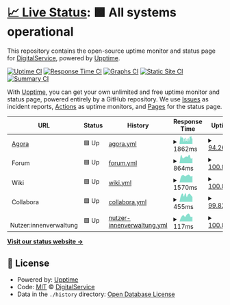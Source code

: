 # [📈 Live Status](https://digitalservice4germany.github.io/agora-uptime): <!--live status--> **🟩 All systems operational**

This repository contains the open-source uptime monitor and status page for [DigitalService](https://digitalservice.bund.de), powered by [Upptime](https://github.com/upptime/upptime).

[![Uptime CI](https://github.com/digitalservice4germany/agora-uptime/workflows/Uptime%20CI/badge.svg)](https://github.com/digitalservice4germany/agora-uptime/actions?query=workflow%3A%22Uptime+CI%22)
[![Response Time CI](https://github.com/digitalservice4germany/agora-uptime/workflows/Response%20Time%20CI/badge.svg)](https://github.com/digitalservice4germany/agora-uptime/actions?query=workflow%3A%22Response+Time+CI%22)
[![Graphs CI](https://github.com/digitalservice4germany/agora-uptime/workflows/Graphs%20CI/badge.svg)](https://github.com/digitalservice4germany/agora-uptime/actions?query=workflow%3A%22Graphs+CI%22)
[![Static Site CI](https://github.com/digitalservice4germany/agora-uptime/workflows/Static%20Site%20CI/badge.svg)](https://github.com/digitalservice4germany/agora-uptime/actions?query=workflow%3A%22Static+Site+CI%22)
[![Summary CI](https://github.com/digitalservice4germany/agora-uptime/workflows/Summary%20CI/badge.svg)](https://github.com/digitalservice4germany/agora-uptime/actions?query=workflow%3A%22Summary+CI%22)

With [Upptime](https://upptime.js.org), you can get your own unlimited and free uptime monitor and status page, powered entirely by a GitHub repository. We use [Issues](https://github.com/digitalservice4germany/agora-uptime/issues) as incident reports, [Actions](https://github.com/digitalservice4germany/agora-uptime/actions) as uptime monitors, and [Pages](https://digitalservice4germany.github.io/agora-uptime) for the status page.

<!--start: status pages-->
<!-- This summary is generated by Upptime (https://github.com/upptime/upptime) -->
<!-- Do not edit this manually, your changes will be overwritten -->
<!-- prettier-ignore -->
| URL | Status | History | Response Time | Uptime |
| --- | ------ | ------- | ------------- | ------ |
| <img alt="" src="https://nutzerinnenverwaltung.agora-oegd.de/auth/resources/72dib/login/agora/img/favicon.ico" height="13"> [Agora](https://agora-oegd.de) | 🟩 Up | [agora.yml](https://github.com/digitalservice4germany/agora-uptime/commits/HEAD/history/agora.yml) | <details><summary><img alt="Response time graph" src="./graphs/agora/response-time-week.png" height="20"> 1862ms</summary><br><a href="https://digitalservice4germany.github.io/agora-uptime/history/agora"><img alt="Response time 1862" src="https://img.shields.io/endpoint?url=https%3A%2F%2Fraw.githubusercontent.com%2Fdigitalservice4germany%2Fagora-uptime%2FHEAD%2Fapi%2Fagora%2Fresponse-time.json"></a><br><a href="https://digitalservice4germany.github.io/agora-uptime/history/agora"><img alt="24-hour response time 2065" src="https://img.shields.io/endpoint?url=https%3A%2F%2Fraw.githubusercontent.com%2Fdigitalservice4germany%2Fagora-uptime%2FHEAD%2Fapi%2Fagora%2Fresponse-time-day.json"></a><br><a href="https://digitalservice4germany.github.io/agora-uptime/history/agora"><img alt="7-day response time 1862" src="https://img.shields.io/endpoint?url=https%3A%2F%2Fraw.githubusercontent.com%2Fdigitalservice4germany%2Fagora-uptime%2FHEAD%2Fapi%2Fagora%2Fresponse-time-week.json"></a><br><a href="https://digitalservice4germany.github.io/agora-uptime/history/agora"><img alt="30-day response time 1862" src="https://img.shields.io/endpoint?url=https%3A%2F%2Fraw.githubusercontent.com%2Fdigitalservice4germany%2Fagora-uptime%2FHEAD%2Fapi%2Fagora%2Fresponse-time-month.json"></a><br><a href="https://digitalservice4germany.github.io/agora-uptime/history/agora"><img alt="1-year response time 1862" src="https://img.shields.io/endpoint?url=https%3A%2F%2Fraw.githubusercontent.com%2Fdigitalservice4germany%2Fagora-uptime%2FHEAD%2Fapi%2Fagora%2Fresponse-time-year.json"></a></details> | <details><summary><a href="https://digitalservice4germany.github.io/agora-uptime/history/agora">94.26%</a></summary><a href="https://digitalservice4germany.github.io/agora-uptime/history/agora"><img alt="All-time uptime 94.26%" src="https://img.shields.io/endpoint?url=https%3A%2F%2Fraw.githubusercontent.com%2Fdigitalservice4germany%2Fagora-uptime%2FHEAD%2Fapi%2Fagora%2Fuptime.json"></a><br><a href="https://digitalservice4germany.github.io/agora-uptime/history/agora"><img alt="24-hour uptime 78.40%" src="https://img.shields.io/endpoint?url=https%3A%2F%2Fraw.githubusercontent.com%2Fdigitalservice4germany%2Fagora-uptime%2FHEAD%2Fapi%2Fagora%2Fuptime-day.json"></a><br><a href="https://digitalservice4germany.github.io/agora-uptime/history/agora"><img alt="7-day uptime 94.26%" src="https://img.shields.io/endpoint?url=https%3A%2F%2Fraw.githubusercontent.com%2Fdigitalservice4germany%2Fagora-uptime%2FHEAD%2Fapi%2Fagora%2Fuptime-week.json"></a><br><a href="https://digitalservice4germany.github.io/agora-uptime/history/agora"><img alt="30-day uptime 94.26%" src="https://img.shields.io/endpoint?url=https%3A%2F%2Fraw.githubusercontent.com%2Fdigitalservice4germany%2Fagora-uptime%2FHEAD%2Fapi%2Fagora%2Fuptime-month.json"></a><br><a href="https://digitalservice4germany.github.io/agora-uptime/history/agora"><img alt="1-year uptime 94.26%" src="https://img.shields.io/endpoint?url=https%3A%2F%2Fraw.githubusercontent.com%2Fdigitalservice4germany%2Fagora-uptime%2FHEAD%2Fapi%2Fagora%2Fuptime-year.json"></a></details>
| <img alt="" src="https://nutzerinnenverwaltung.agora-oegd.de/auth/resources/72dib/login/agora/img/favicon.ico" height="13"> Forum | 🟩 Up | [forum.yml](https://github.com/digitalservice4germany/agora-uptime/commits/HEAD/history/forum.yml) | <details><summary><img alt="Response time graph" src="./graphs/forum/response-time-week.png" height="20"> 864ms</summary><br><a href="https://digitalservice4germany.github.io/agora-uptime/history/forum"><img alt="Response time 864" src="https://img.shields.io/endpoint?url=https%3A%2F%2Fraw.githubusercontent.com%2Fdigitalservice4germany%2Fagora-uptime%2FHEAD%2Fapi%2Fforum%2Fresponse-time.json"></a><br><a href="https://digitalservice4germany.github.io/agora-uptime/history/forum"><img alt="24-hour response time 709" src="https://img.shields.io/endpoint?url=https%3A%2F%2Fraw.githubusercontent.com%2Fdigitalservice4germany%2Fagora-uptime%2FHEAD%2Fapi%2Fforum%2Fresponse-time-day.json"></a><br><a href="https://digitalservice4germany.github.io/agora-uptime/history/forum"><img alt="7-day response time 864" src="https://img.shields.io/endpoint?url=https%3A%2F%2Fraw.githubusercontent.com%2Fdigitalservice4germany%2Fagora-uptime%2FHEAD%2Fapi%2Fforum%2Fresponse-time-week.json"></a><br><a href="https://digitalservice4germany.github.io/agora-uptime/history/forum"><img alt="30-day response time 864" src="https://img.shields.io/endpoint?url=https%3A%2F%2Fraw.githubusercontent.com%2Fdigitalservice4germany%2Fagora-uptime%2FHEAD%2Fapi%2Fforum%2Fresponse-time-month.json"></a><br><a href="https://digitalservice4germany.github.io/agora-uptime/history/forum"><img alt="1-year response time 864" src="https://img.shields.io/endpoint?url=https%3A%2F%2Fraw.githubusercontent.com%2Fdigitalservice4germany%2Fagora-uptime%2FHEAD%2Fapi%2Fforum%2Fresponse-time-year.json"></a></details> | <details><summary><a href="https://digitalservice4germany.github.io/agora-uptime/history/forum">100.00%</a></summary><a href="https://digitalservice4germany.github.io/agora-uptime/history/forum"><img alt="All-time uptime 100.00%" src="https://img.shields.io/endpoint?url=https%3A%2F%2Fraw.githubusercontent.com%2Fdigitalservice4germany%2Fagora-uptime%2FHEAD%2Fapi%2Fforum%2Fuptime.json"></a><br><a href="https://digitalservice4germany.github.io/agora-uptime/history/forum"><img alt="24-hour uptime 100.00%" src="https://img.shields.io/endpoint?url=https%3A%2F%2Fraw.githubusercontent.com%2Fdigitalservice4germany%2Fagora-uptime%2FHEAD%2Fapi%2Fforum%2Fuptime-day.json"></a><br><a href="https://digitalservice4germany.github.io/agora-uptime/history/forum"><img alt="7-day uptime 100.00%" src="https://img.shields.io/endpoint?url=https%3A%2F%2Fraw.githubusercontent.com%2Fdigitalservice4germany%2Fagora-uptime%2FHEAD%2Fapi%2Fforum%2Fuptime-week.json"></a><br><a href="https://digitalservice4germany.github.io/agora-uptime/history/forum"><img alt="30-day uptime 100.00%" src="https://img.shields.io/endpoint?url=https%3A%2F%2Fraw.githubusercontent.com%2Fdigitalservice4germany%2Fagora-uptime%2FHEAD%2Fapi%2Fforum%2Fuptime-month.json"></a><br><a href="https://digitalservice4germany.github.io/agora-uptime/history/forum"><img alt="1-year uptime 100.00%" src="https://img.shields.io/endpoint?url=https%3A%2F%2Fraw.githubusercontent.com%2Fdigitalservice4germany%2Fagora-uptime%2FHEAD%2Fapi%2Fforum%2Fuptime-year.json"></a></details>
| <img alt="" src="https://nutzerinnenverwaltung.agora-oegd.de/auth/resources/72dib/login/agora/img/favicon.ico" height="13"> Wiki | 🟩 Up | [wiki.yml](https://github.com/digitalservice4germany/agora-uptime/commits/HEAD/history/wiki.yml) | <details><summary><img alt="Response time graph" src="./graphs/wiki/response-time-week.png" height="20"> 1570ms</summary><br><a href="https://digitalservice4germany.github.io/agora-uptime/history/wiki"><img alt="Response time 1570" src="https://img.shields.io/endpoint?url=https%3A%2F%2Fraw.githubusercontent.com%2Fdigitalservice4germany%2Fagora-uptime%2FHEAD%2Fapi%2Fwiki%2Fresponse-time.json"></a><br><a href="https://digitalservice4germany.github.io/agora-uptime/history/wiki"><img alt="24-hour response time 1510" src="https://img.shields.io/endpoint?url=https%3A%2F%2Fraw.githubusercontent.com%2Fdigitalservice4germany%2Fagora-uptime%2FHEAD%2Fapi%2Fwiki%2Fresponse-time-day.json"></a><br><a href="https://digitalservice4germany.github.io/agora-uptime/history/wiki"><img alt="7-day response time 1570" src="https://img.shields.io/endpoint?url=https%3A%2F%2Fraw.githubusercontent.com%2Fdigitalservice4germany%2Fagora-uptime%2FHEAD%2Fapi%2Fwiki%2Fresponse-time-week.json"></a><br><a href="https://digitalservice4germany.github.io/agora-uptime/history/wiki"><img alt="30-day response time 1570" src="https://img.shields.io/endpoint?url=https%3A%2F%2Fraw.githubusercontent.com%2Fdigitalservice4germany%2Fagora-uptime%2FHEAD%2Fapi%2Fwiki%2Fresponse-time-month.json"></a><br><a href="https://digitalservice4germany.github.io/agora-uptime/history/wiki"><img alt="1-year response time 1570" src="https://img.shields.io/endpoint?url=https%3A%2F%2Fraw.githubusercontent.com%2Fdigitalservice4germany%2Fagora-uptime%2FHEAD%2Fapi%2Fwiki%2Fresponse-time-year.json"></a></details> | <details><summary><a href="https://digitalservice4germany.github.io/agora-uptime/history/wiki">100.00%</a></summary><a href="https://digitalservice4germany.github.io/agora-uptime/history/wiki"><img alt="All-time uptime 100.00%" src="https://img.shields.io/endpoint?url=https%3A%2F%2Fraw.githubusercontent.com%2Fdigitalservice4germany%2Fagora-uptime%2FHEAD%2Fapi%2Fwiki%2Fuptime.json"></a><br><a href="https://digitalservice4germany.github.io/agora-uptime/history/wiki"><img alt="24-hour uptime 100.00%" src="https://img.shields.io/endpoint?url=https%3A%2F%2Fraw.githubusercontent.com%2Fdigitalservice4germany%2Fagora-uptime%2FHEAD%2Fapi%2Fwiki%2Fuptime-day.json"></a><br><a href="https://digitalservice4germany.github.io/agora-uptime/history/wiki"><img alt="7-day uptime 100.00%" src="https://img.shields.io/endpoint?url=https%3A%2F%2Fraw.githubusercontent.com%2Fdigitalservice4germany%2Fagora-uptime%2FHEAD%2Fapi%2Fwiki%2Fuptime-week.json"></a><br><a href="https://digitalservice4germany.github.io/agora-uptime/history/wiki"><img alt="30-day uptime 100.00%" src="https://img.shields.io/endpoint?url=https%3A%2F%2Fraw.githubusercontent.com%2Fdigitalservice4germany%2Fagora-uptime%2FHEAD%2Fapi%2Fwiki%2Fuptime-month.json"></a><br><a href="https://digitalservice4germany.github.io/agora-uptime/history/wiki"><img alt="1-year uptime 100.00%" src="https://img.shields.io/endpoint?url=https%3A%2F%2Fraw.githubusercontent.com%2Fdigitalservice4germany%2Fagora-uptime%2FHEAD%2Fapi%2Fwiki%2Fuptime-year.json"></a></details>
| <img alt="" src="https://nutzerinnenverwaltung.agora-oegd.de/auth/resources/72dib/login/agora/img/favicon.ico" height="13"> Collabora | 🟩 Up | [collabora.yml](https://github.com/digitalservice4germany/agora-uptime/commits/HEAD/history/collabora.yml) | <details><summary><img alt="Response time graph" src="./graphs/collabora/response-time-week.png" height="20"> 455ms</summary><br><a href="https://digitalservice4germany.github.io/agora-uptime/history/collabora"><img alt="Response time 455" src="https://img.shields.io/endpoint?url=https%3A%2F%2Fraw.githubusercontent.com%2Fdigitalservice4germany%2Fagora-uptime%2FHEAD%2Fapi%2Fcollabora%2Fresponse-time.json"></a><br><a href="https://digitalservice4germany.github.io/agora-uptime/history/collabora"><img alt="24-hour response time 328" src="https://img.shields.io/endpoint?url=https%3A%2F%2Fraw.githubusercontent.com%2Fdigitalservice4germany%2Fagora-uptime%2FHEAD%2Fapi%2Fcollabora%2Fresponse-time-day.json"></a><br><a href="https://digitalservice4germany.github.io/agora-uptime/history/collabora"><img alt="7-day response time 455" src="https://img.shields.io/endpoint?url=https%3A%2F%2Fraw.githubusercontent.com%2Fdigitalservice4germany%2Fagora-uptime%2FHEAD%2Fapi%2Fcollabora%2Fresponse-time-week.json"></a><br><a href="https://digitalservice4germany.github.io/agora-uptime/history/collabora"><img alt="30-day response time 455" src="https://img.shields.io/endpoint?url=https%3A%2F%2Fraw.githubusercontent.com%2Fdigitalservice4germany%2Fagora-uptime%2FHEAD%2Fapi%2Fcollabora%2Fresponse-time-month.json"></a><br><a href="https://digitalservice4germany.github.io/agora-uptime/history/collabora"><img alt="1-year response time 455" src="https://img.shields.io/endpoint?url=https%3A%2F%2Fraw.githubusercontent.com%2Fdigitalservice4germany%2Fagora-uptime%2FHEAD%2Fapi%2Fcollabora%2Fresponse-time-year.json"></a></details> | <details><summary><a href="https://digitalservice4germany.github.io/agora-uptime/history/collabora">99.82%</a></summary><a href="https://digitalservice4germany.github.io/agora-uptime/history/collabora"><img alt="All-time uptime 99.82%" src="https://img.shields.io/endpoint?url=https%3A%2F%2Fraw.githubusercontent.com%2Fdigitalservice4germany%2Fagora-uptime%2FHEAD%2Fapi%2Fcollabora%2Fuptime.json"></a><br><a href="https://digitalservice4germany.github.io/agora-uptime/history/collabora"><img alt="24-hour uptime 100.00%" src="https://img.shields.io/endpoint?url=https%3A%2F%2Fraw.githubusercontent.com%2Fdigitalservice4germany%2Fagora-uptime%2FHEAD%2Fapi%2Fcollabora%2Fuptime-day.json"></a><br><a href="https://digitalservice4germany.github.io/agora-uptime/history/collabora"><img alt="7-day uptime 99.82%" src="https://img.shields.io/endpoint?url=https%3A%2F%2Fraw.githubusercontent.com%2Fdigitalservice4germany%2Fagora-uptime%2FHEAD%2Fapi%2Fcollabora%2Fuptime-week.json"></a><br><a href="https://digitalservice4germany.github.io/agora-uptime/history/collabora"><img alt="30-day uptime 99.82%" src="https://img.shields.io/endpoint?url=https%3A%2F%2Fraw.githubusercontent.com%2Fdigitalservice4germany%2Fagora-uptime%2FHEAD%2Fapi%2Fcollabora%2Fuptime-month.json"></a><br><a href="https://digitalservice4germany.github.io/agora-uptime/history/collabora"><img alt="1-year uptime 99.82%" src="https://img.shields.io/endpoint?url=https%3A%2F%2Fraw.githubusercontent.com%2Fdigitalservice4germany%2Fagora-uptime%2FHEAD%2Fapi%2Fcollabora%2Fuptime-year.json"></a></details>
| <img alt="" src="https://nutzerinnenverwaltung.agora-oegd.de/auth/resources/72dib/login/agora/img/favicon.ico" height="13"> Nutzer:innenverwaltung | 🟩 Up | [nutzer-innenverwaltung.yml](https://github.com/digitalservice4germany/agora-uptime/commits/HEAD/history/nutzer-innenverwaltung.yml) | <details><summary><img alt="Response time graph" src="./graphs/nutzer-innenverwaltung/response-time-week.png" height="20"> 117ms</summary><br><a href="https://digitalservice4germany.github.io/agora-uptime/history/nutzer-innenverwaltung"><img alt="Response time 117" src="https://img.shields.io/endpoint?url=https%3A%2F%2Fraw.githubusercontent.com%2Fdigitalservice4germany%2Fagora-uptime%2FHEAD%2Fapi%2Fnutzer-innenverwaltung%2Fresponse-time.json"></a><br><a href="https://digitalservice4germany.github.io/agora-uptime/history/nutzer-innenverwaltung"><img alt="24-hour response time 95" src="https://img.shields.io/endpoint?url=https%3A%2F%2Fraw.githubusercontent.com%2Fdigitalservice4germany%2Fagora-uptime%2FHEAD%2Fapi%2Fnutzer-innenverwaltung%2Fresponse-time-day.json"></a><br><a href="https://digitalservice4germany.github.io/agora-uptime/history/nutzer-innenverwaltung"><img alt="7-day response time 117" src="https://img.shields.io/endpoint?url=https%3A%2F%2Fraw.githubusercontent.com%2Fdigitalservice4germany%2Fagora-uptime%2FHEAD%2Fapi%2Fnutzer-innenverwaltung%2Fresponse-time-week.json"></a><br><a href="https://digitalservice4germany.github.io/agora-uptime/history/nutzer-innenverwaltung"><img alt="30-day response time 117" src="https://img.shields.io/endpoint?url=https%3A%2F%2Fraw.githubusercontent.com%2Fdigitalservice4germany%2Fagora-uptime%2FHEAD%2Fapi%2Fnutzer-innenverwaltung%2Fresponse-time-month.json"></a><br><a href="https://digitalservice4germany.github.io/agora-uptime/history/nutzer-innenverwaltung"><img alt="1-year response time 117" src="https://img.shields.io/endpoint?url=https%3A%2F%2Fraw.githubusercontent.com%2Fdigitalservice4germany%2Fagora-uptime%2FHEAD%2Fapi%2Fnutzer-innenverwaltung%2Fresponse-time-year.json"></a></details> | <details><summary><a href="https://digitalservice4germany.github.io/agora-uptime/history/nutzer-innenverwaltung">100.00%</a></summary><a href="https://digitalservice4germany.github.io/agora-uptime/history/nutzer-innenverwaltung"><img alt="All-time uptime 100.00%" src="https://img.shields.io/endpoint?url=https%3A%2F%2Fraw.githubusercontent.com%2Fdigitalservice4germany%2Fagora-uptime%2FHEAD%2Fapi%2Fnutzer-innenverwaltung%2Fuptime.json"></a><br><a href="https://digitalservice4germany.github.io/agora-uptime/history/nutzer-innenverwaltung"><img alt="24-hour uptime 100.00%" src="https://img.shields.io/endpoint?url=https%3A%2F%2Fraw.githubusercontent.com%2Fdigitalservice4germany%2Fagora-uptime%2FHEAD%2Fapi%2Fnutzer-innenverwaltung%2Fuptime-day.json"></a><br><a href="https://digitalservice4germany.github.io/agora-uptime/history/nutzer-innenverwaltung"><img alt="7-day uptime 100.00%" src="https://img.shields.io/endpoint?url=https%3A%2F%2Fraw.githubusercontent.com%2Fdigitalservice4germany%2Fagora-uptime%2FHEAD%2Fapi%2Fnutzer-innenverwaltung%2Fuptime-week.json"></a><br><a href="https://digitalservice4germany.github.io/agora-uptime/history/nutzer-innenverwaltung"><img alt="30-day uptime 100.00%" src="https://img.shields.io/endpoint?url=https%3A%2F%2Fraw.githubusercontent.com%2Fdigitalservice4germany%2Fagora-uptime%2FHEAD%2Fapi%2Fnutzer-innenverwaltung%2Fuptime-month.json"></a><br><a href="https://digitalservice4germany.github.io/agora-uptime/history/nutzer-innenverwaltung"><img alt="1-year uptime 100.00%" src="https://img.shields.io/endpoint?url=https%3A%2F%2Fraw.githubusercontent.com%2Fdigitalservice4germany%2Fagora-uptime%2FHEAD%2Fapi%2Fnutzer-innenverwaltung%2Fuptime-year.json"></a></details>

<!--end: status pages-->

[**Visit our status website →**](https://digitalservice4germany.github.io/agora-uptime)

## 📄 License

- Powered by: [Upptime](https://github.com/upptime/upptime)
- Code: [MIT](./LICENSE) © [DigitalService](https://digitalservice.bund.de)
- Data in the `./history` directory: [Open Database License](https://opendatacommons.org/licenses/odbl/1-0/)
